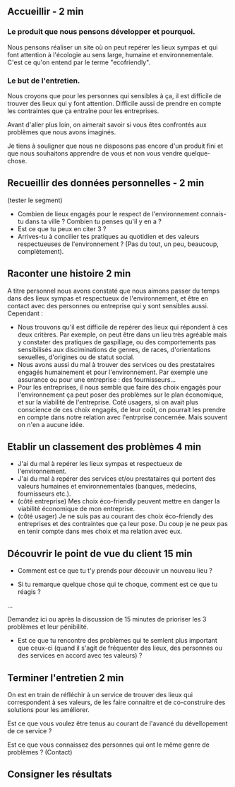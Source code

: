 ## Accueillir - 2 min

### Le produit que nous pensons développer et pourquoi.

Nous pensons réaliser un site où on peut repérer les lieux sympas et qui font attention à l'écologie au sens large, humaine et environnementale. C'est ce qu'on entend par le terme "ecofriendly". 

### Le but de l'entretien.

Nous croyons que pour les personnes qui sensibles à ça, il est difficile de trouver des lieux qui y font attention. Difficile aussi de prendre en compte les contraintes que ça entraîne pour les entreprises.

Avant d'aller plus loin, on aimerait savoir si vous êtes confrontés aux problèmes que nous avons imaginés.

Je tiens à souligner que nous ne disposons pas encore d'un produit fini et que nous souhaitons apprendre de vous et non vous vendre quelque-chose.

## Recueillir des données personnelles - 2 min

(tester le segment)

- Combien de lieux engagés pour le respect de l'environnement connais-tu dans ta ville ? Combien tu penses qu'il y en a ? 
- Est ce que tu peux en citer 3 ? 
- Arrives-tu à concilier tes pratiques au quotidien et des valeurs respectueuses de l'environnement ? (Pas du tout, un peu, beaucoup, complètement).

## Raconter une histoire 2 min

A titre personnel nous avons constaté que nous aimons passer du temps dans des lieux sympas et respectueux de l'environnement, et être en contact avec des personnes ou entreprise qui y sont sensibles aussi. Cependant :

- Nous trouvons qu'il est difficile de repérer des lieux qui répondent à ces deux critères. Par exemple, on peut être dans un lieu très agréable mais y constater des pratiques de gaspillage, ou des comportements pas sensibilisés aux disciminations de genres, de races, d'orientations sexuelles, d'origines ou de statut social.   
- Nous avons aussi du mal à trouver des services ou des prestataires engagés humainement et pour l'environnement. Par exemple une assurance ou pour une entreprise : des fournisseurs...
- Pour les entreprises, il nous semble que faire des choix engagés pour l'environnement ça peut poser des problèmes sur le plan économique, et sur la viabilité de l'entreprise. Coté usagers, si on avait plus conscience de ces choix engagés, de leur coût, on pourrait les prendre en compte dans notre relation avec l'entrprise concernée. Mais souvent on n'en a aucune idée.

## Etablir un classement des problèmes 4 min

- J'ai du mal à repérer les lieux sympas et respectueux de l'environnement.
- J'ai du mal à repérer des services et/ou prestataires qui portent des valeurs humaines et environnementales (banques, médecins, fournisseurs etc.).
- (côté entreprise) Mes choix éco-friendly peuvent mettre en danger la viabilité économique de mon entreprise. 
- (côté usager) Je ne suis pas au courant des choix éco-friendly des entreprises et des contraintes que ça leur pose. Du coup je ne peux pas en tenir compte dans mes choix et ma relation avec eux.

## Découvrir le point de vue du client 15 min

- Comment est ce que tu t'y prends pour découvir un nouveau lieu  ?

- Si tu remarque quelque chose qui te choque, comment est ce que tu réagis ? 

...

Demandez ici ou après la discussion de 15 minutes de prioriser les 3 problèmes et leur pénibilité.

- Est ce que tu rencontre des problèmes qui te semlent plus important que ceux-ci (quand il s'agit de fréquenter des lieux, des personnes ou des services en accord avec tes valeurs) ? 

## Terminer l'entretien 2 min 

On est en train de réfléchir à un service de trouver des lieux qui correspondent à ses valeurs, de les faire connaitre et de co-construire des solutions pour les améliorer. 

Est ce que vous voulez être tenus au courant de l'avancé du dévellopement de ce service ?

Est ce que vous connaissez des personnes qui ont le même genre de problèmes ? (Contact)

## Consigner les résultats
